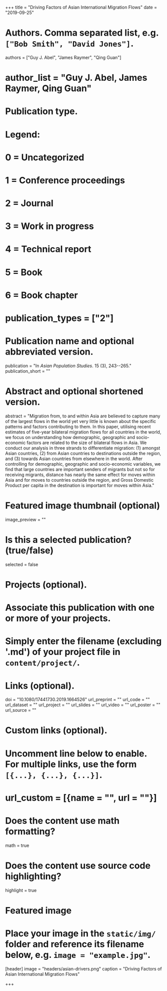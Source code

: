 +++
title = "Driving Factors of Asian International Migration Flows"
date = "2019-09-25"

# Authors. Comma separated list, e.g. `["Bob Smith", "David Jones"]`.
authors = ["Guy J. Abel", "James Raymer", "Qing Guan"]
# author_list = "Guy J. Abel, James Raymer, Qing Guan"


# Publication type.
# Legend:
# 0 = Uncategorized
# 1 = Conference proceedings
# 2 = Journal
# 3 = Work in progress
# 4 = Technical report
# 5 = Book
# 6 = Book chapter
# publication_types = ["2"]

# Publication name and optional abbreviated version.
publication = "In *Asian Population Studies*. 15 (3), 243--265."
publication_short = ""

# Abstract and optional shortened version.
abstract = "Migration from, to and within Asia are believed to capture many of the largest flows in the world yet very little is known about the specific patterns and factors contributing to them. In this paper, utilising recent estimates of five-year bilateral migration flows for all countries in the world, we focus on understanding how demographic, geographic and socio-economic factors are related to the size of bilateral flows in Asia. We conduct our analysis in three strands to differentiate migration: (1) amongst Asian countries, (2) from Asian countries to destinations outside the region, and (3) towards Asian countries from elsewhere in the world. After controlling for demographic, geographic and socio-economic variables, we find that large countries are important senders of migrants but not so for receiving migrants, distance has nearly the same effect for moves within Asia and for moves to countries outside the region, and Gross Domestic Product per capita in the destination is important for moves within Asia."

# Featured image thumbnail (optional)
image_preview = ""

# Is this a selected publication? (true/false)
selected = false

# Projects (optional).
#   Associate this publication with one or more of your projects.
#   Simply enter the filename (excluding '.md') of your project file in `content/project/`.


# Links (optional).
doi = "10.1080/17441730.2019.1664526"
url_preprint = ""
url_code = ""
url_dataset = ""
url_project = ""
url_slides = ""
url_video = ""
url_poster = ""
url_source = ""

# Custom links (optional).
#   Uncomment line below to enable. For multiple links, use the form `[{...}, {...}, {...}]`.
# url_custom = [{name = "", url = ""}]

# Does the content use math formatting?
math = true

# Does the content use source code highlighting?
highlight = true

# Featured image
# Place your image in the `static/img/` folder and reference its filename below, e.g. `image = "example.jpg"`.
[header]
image = "headers/asian-drivers.png"
caption = "Driving Factors of Asian International Migration Flows"

+++

<div style="display:inline-block; vertical-align:top">
   <div data-doi="10.1080/17441730.2019.1664526" data-badge-type='medium-donut' class='altmetric-embed' data-hide-no-mentions="true" data-badge-popover='right' ></div>
  </div>
<div style="display: inline-block">
   <div data-doi="10.1080/17441730.2019.1664526" class="__dimensions_badge_embed__" data-hide-zero-citations="true"></div>
</div>
